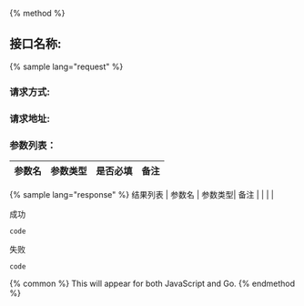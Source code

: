 {% method %}
## 接口名称:
{% sample lang="request" %}
### 请求方式:
### 请求地址:
### 参数列表：
| 参数名 | 参数类型 | 是否必填 | 备注 |
| --- | --- | --- | --- |

{% sample lang="response" %}
结果列表
| 参数名 | 参数类型| 备注 |
| | | 

成功 
```
code
```
失败
```
code
```

{% common %}
This will appear for both JavaScript and Go.
{% endmethod %}